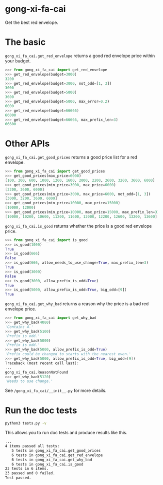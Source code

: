 # gong-xi-fa-cai

Get the best red envelope.

# The basic

`gong_xi_fa_cai.get_red_envelope` returns a good red envelope price within your budget.
```python
>>> from gong_xi_fa_cai import get_red_envelope
>>> get_red_envelope(budget=3000)
3200
>>> get_red_envelope(budget=3000, not_odd=[1, 3])
3000
>>> get_red_envelope(budget=5000)
3600
>>> get_red_envelope(budget=5000, max_error=0.2)
6000
>>> get_red_envelope(budget=66666)
66000
>>> get_red_envelope(budget=66666, max_prefix_len=3)
66600
```

# Other APIs

`gong_xi_fa_cai.get_good_prices` returns a good price list for a red envelope.
```python
>>> from gong_xi_fa_cai import get_good_prices
>>> get_good_prices(max_price=6000)
[100, 200, 600, 1000, 1200, 1600, 2000, 2200, 2600, 3200, 3600, 6000]
>>> get_good_prices(min_price=3000, max_price=6000)
[3200, 3600, 6000]
>>> get_good_prices(min_price=3000, max_price=6000, not_odd=[1, 3])
[3000, 3200, 3600, 6000]
>>> get_good_prices(min_price=10000, max_price=15000)
[10000, 12000]
>>> get_good_prices(min_price=10000, max_price=15000, max_prefix_len=3)
[10000, 10200, 10600, 11200, 11600, 12000, 12200, 12600, 13200, 13600]
```

`gong_xi_fa_cai.is_good` returns whether the price is a good red envelope price.
```python
>>> from gong_xi_fa_cai import is_good
>>> is_good(1000)
True
>>> is_good(666)
False
>>> is_good(666, allow_needs_to_use_change=True, max_prefix_len=3)
True
>>> is_good(3000)
False
>>> is_good(3000, allow_prefix_is_odd=True)
True
>>> is_good(5000, allow_prefix_is_odd=True, big_odd=[9])
True
```

`gong_xi_fa_cai.get_why_bad` returns a reason why the price is a bad red envelope price.
```python
>>> from gong_xi_fa_cai import get_why_bad
>>> get_why_bad(4000)
'Contains 4.'
>>> get_why_bad(5100)
'Prefix is odd.'
>>> get_why_bad(5000)
'Prefix is odd.'
>>> get_why_bad(5000, allow_prefix_is_odd=True)
'Prefix could be changed to starts with the nearest even.'
>>> get_why_bad(5000, allow_prefix_is_odd=True, big_odd=[9])
Traceback (most recent call last):
...
gong_xi_fa_cai.ReasonNotFound
>>> get_why_bad(5120)
'Needs to use change.'
```

See `/gong_xi_fa_cai/__init__.py` for more details.

# Run the doc tests

```bash
python3 tests.py -v
```

This allows you to run doc tests and produce results like this.
```bash
...
4 items passed all tests:
   5 tests in gong_xi_fa_cai.get_good_prices
   6 tests in gong_xi_fa_cai.get_red_envelope
   6 tests in gong_xi_fa_cai.get_why_bad
   6 tests in gong_xi_fa_cai.is_good
23 tests in 6 items.
23 passed and 0 failed.
Test passed.
```
